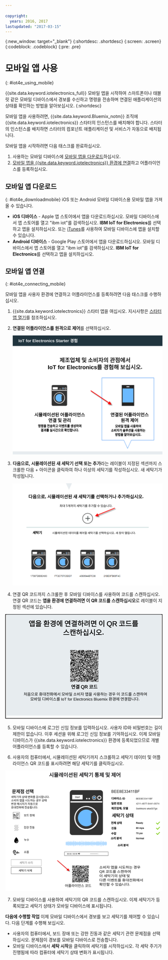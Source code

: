 ```yaml
---

copyright:
  years: 2016, 2017
lastupdated: "2017-03-15"
---
```


<!-- Common attributes used in the template are defined as follows: -->
{:new_window: target="\_blank"}
{:shortdesc: .shortdesc}
{:screen: .screen}
{:codeblock: .codeblock}
{:pre: .pre}


# 모바일 앱 사용
{: #iot4e_using_mobile}

{{site.data.keyword.iotelectronics_full}} 모바일 앱을 시작하여 스마트폰이나 태블릿 같은 모바일 디바이스에서 경보를 수신하고 명령을 전송하며 연결된 애플리케이션의 상태를 확인하는 방법을 알아보십시오.
{:shortdesc}

모바일 앱을 사용하려면, {{site.data.keyword.Bluemix_notm}} 조직에 {{site.data.keyword.iotelectronics}} 스타터의 인스턴스를 배치해야 합니다. 스타터의 인스턴스를 배치하면 스타터의 컴포넌트 애플리케이션 및 서비스가 자동으로 배치됩니다. 

모바일 앱을 시작하려면 다음 태스크를 완료하십시오. 
1. 사용하는 모바일 디바이스에 [모바일 앱을 다운로드](#iot4e_downloadmobile)하십시오.
2. [모바일 앱을 {{site.data.keyword.iotelectronics}} 환경에 연결](#iot4e_connecting_mobile)하고 어플라이언스를 등록하십시오. 


## 모바일 앱 다운로드
{: #iot4e_downloadmobile}
iOS 또는 Android 모바일 디바이스용 모바일 앱을 가져올 수 있습니다. 
- **iOS 디바이스** - Apple 앱 스토어에서 앱을 다운로드하십시오.  모바일 디바이스에서 앱 스토어를 열고 "ibm iot"를 검색하십시오. **IBM IoT for Electronics**를 선택하고 앱을 설치하십시오. 또는 [iTunes](https://itunes.apple.com/us/app/ibm-iot-for-electronics/id1103404928?ls=1&mt=8)를 사용하여 모바일 디바이스에 앱을 설치할 수 있습니다. 
- **Android 디바이스** - Google Play 스토어에서 앱을 다운로드하십시오.  모바일 디바이스에서 앱 스토어를 열고 "ibm iot"를 검색하십시오. **IBM IoT for Electronics**를 선택하고 앱을 설치하십시오. 

## 모바일 앱 연결
{: #iot4e_connecting_mobile}

모바일 앱을 사용자 환경에 연결하고 어플라이언스를 등록하려면 다음 태스크를 수행하십시오. 

1. {{site.data.keyword.iotelectronics}} 스타터 앱을 여십시오. 지시사항은 [스타터 앱 열기](iot4ecreatingappliances.html#iot4e_openAppMain)를 참조하십시오.

2. **연결된 어플라이언스를 원격으로 제어**를 선택하십시오. 

    ![{{site.data.keyword.iotelectronics}} 스타터 인터페이스](images/IoT4E_remotely_option.svg "{{site.data.keyword.iotelectronics}} 스타터 인터페이스")

3. **다음으로, 시뮬레이션된 새 세탁기 선택 또는 추가**라는 레이블이 지정된 섹션까지 스크롤한 다음 + 아이콘을 클릭하여 하나 이상의 세탁기를 작성하십시오. 새 세탁기가 작성됩니다. 

    ![세탁기 추가](images/IoT4E_add_washer.svg "세탁기 추가")

4.	연결 QR 코드까지 스크롤한 후 모바일 디바이스를 사용하여 코드를 스캔하십시오. 연결 QR 코드는 **앱을 환경에 연결하려면 이 QR 코드를 스캔하십시오**로 레이블이 지정된 섹션에 있습니다. 

  ![연결 QR 코드.](images/iot4e_mobile_connect_QR.svg "{{site.data.keyword.iotelectronics}} 연결 QR 코드")

5. 모바일 디바이스에 로그인 신임 정보를 입력하십시오. 사용자 ID와 비밀번호는 길이 제한이 없습니다. 이후 세션을 위해 로그인 신임 정보를 기억하십시오. 이제 모바일 디바이스가 {{site.data.keyword.iotelectronics}} 환경에 등록되었으므로 개별 어플라이언스를 등록할 수 있습니다. 

6. 사용자의 컴퓨터에서, 시뮬레이션된 세탁기까지 스크롤하고 세탁기 데이터 및 어플라이언스 QR 코드를 표시하려면 해당 세탁기를 클릭하십시오. 

  ![세탁기를 선택하십시오. ](images/IoT4E_mobile_washer_QR.svg "세탁기를 선택하십시오.")

7.	모바일 디바이스를 사용하여 세탁기의 QR 코드를 스캔하십시오. 이제 세탁기가 등록되었고 세탁기 상태가 모바일 디바이스에 표시됩니다. 

**다음에 수행할 작업**
이제 모바일 디바이스에서 경보를 보고 세탁기를 제어할 수 있습니다. 다음 단계를 수행해 보십시오. 
  - 사용자의 컴퓨터에서, 보드 장애 또는 강한 진동과 같은 세탁기 관련 문제점을 선택하십시오. 문제점이 경보를 모바일 디바이스로 전송합니다. 
  - 모바일 디바이스에서 **세탁 시작**을 클릭하여 세탁기를 시작하십시오. 각 세탁 주기가 진행됨에 따라 컴퓨터에 세탁기 상태 변화가 표시됩니다. 
